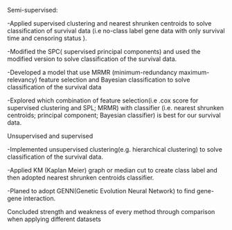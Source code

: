 Semi-supervised:

-Applied supervised clustering and nearest shrunken centroids to solve classification of survival data (i.e no-class label gene data with only survival time and censoring status ).

-Modified the SPC( supervised principal components) and used the modified version to solve classification of the survival data.

-Developed a model that use MRMR (minimum-redundancy maximum-relevancy) feature selection and Bayesian classification to solve classification of the survival data 

-Explored which combination of feature selection(i.e .cox score for supervised clustering and SPL; MRMR) with classifier (i.e. nearest shrunken centroids; principal component; Bayesian classifier) is best for our survival data.

Unsupervised and supervised

-Implemented unsupervised clustering(e.g. hierarchical clustering) to solve classification of the survival data. 

-Applied KM (Kaplan Meier) graph or median cut to create class label and then adopted nearest shrunken centroids classifier.

-Planed to adopt GENN(Genetic Evolution Neural Network) to find gene-gene interaction.

Concluded strength and weakness of every method through comparison when applying different datasets